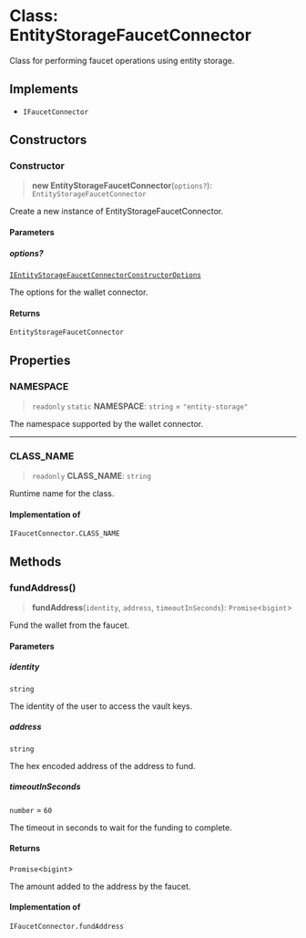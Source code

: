 # Class: EntityStorageFaucetConnector

Class for performing faucet operations using entity storage.

## Implements

- `IFaucetConnector`

## Constructors

### Constructor

> **new EntityStorageFaucetConnector**(`options?`): `EntityStorageFaucetConnector`

Create a new instance of EntityStorageFaucetConnector.

#### Parameters

##### options?

[`IEntityStorageFaucetConnectorConstructorOptions`](../interfaces/IEntityStorageFaucetConnectorConstructorOptions.md)

The options for the wallet connector.

#### Returns

`EntityStorageFaucetConnector`

## Properties

### NAMESPACE

> `readonly` `static` **NAMESPACE**: `string` = `"entity-storage"`

The namespace supported by the wallet connector.

***

### CLASS\_NAME

> `readonly` **CLASS\_NAME**: `string`

Runtime name for the class.

#### Implementation of

`IFaucetConnector.CLASS_NAME`

## Methods

### fundAddress()

> **fundAddress**(`identity`, `address`, `timeoutInSeconds`): `Promise`\<`bigint`\>

Fund the wallet from the faucet.

#### Parameters

##### identity

`string`

The identity of the user to access the vault keys.

##### address

`string`

The hex encoded address of the address to fund.

##### timeoutInSeconds

`number` = `60`

The timeout in seconds to wait for the funding to complete.

#### Returns

`Promise`\<`bigint`\>

The amount added to the address by the faucet.

#### Implementation of

`IFaucetConnector.fundAddress`
